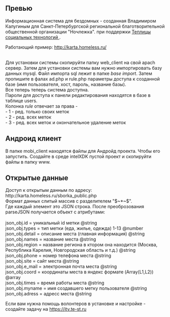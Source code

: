 <h2>Превью</h2>
Информационная система для бездомных - созданная Владимиром Калугиным для Санкт-Петербургской региональной благотворительной общественной организации "Ночлежка". при поддержки <a href="http://te-st.ru/">Теплицы социальных технологий </a>. 
 
Работающий пример: http://karta.homeless.ru/

<br>
Для установки системы скопируйти папку web_client на свой apach сервер.
Затем для установки системы вам нужно импортировать базу данных mysql. Файл импорта sql лежит в папке <i>base import</i>.
Затем пропишите в фалах ad.php и rule.php параметры доступа к созданной базе (имя пользователя, хост, пароль, название базы). <br> 
Все теперь теперь система доступна.  <br> 
Пароли для доступа к панели редактирования находятся в базе в таблице users. <br> 
Колонка <i>rule</i> отвечает за права - <br>
 - 1 - ред. только своих меток <br> 
 - 2 - ред. всех меток <br> 
 - 3 - ред. всех меток и окончательное удаление меток <br>  

<h2>Андроид клиент</h2>
В папке mobi_client находятся файлы для Андройд проекта. Чтобы его запустить. Создайте в среде intelXDK пустой проект и скопируйти файлы в папку www. 
<h2>Открытые данные</h2>
Доступ к открытым данным по адресу: <br>
http://karta.homeless.ru/sborka_public.php<br>
Формат данных слитый массив с разделителем "$~*~$".<br>
Где каждый элемент это JSON строка. После преоброзования parseJSON получается объект с атрибутами:<br>
<br>
json_obj.id = уникальный id метки @string<br>
json_obj.types =  тип метки (еда, жилье, одежда)  1-13 @number<br>
json_obj.detail = описание места (главная информация) @string   <br>
json_obj.names = название места @string<br>
json_obj.region = название региона в ктором она находится (Москва, Республика Карелия, Новгородская область и т.д.) @string<br>
json_obj.phone = номер телефона места @string  <br>
json_obj.site = сайт места @string<br>
json_obj.e_mail = электронная почта места @string<br>
json_obj.coord = координаты места в яндекс формате (Array(L1,L2)) @array<br>
json_obj.times = время работы места @string<br>
json_obj.myname =  имя создавшего метку пользователя @string<br>
json_obj.adress = адресс места @string<br>
 
 

Если вам нужна помощь волонтеров в установке и настройке - создайте задачу на https://itv.te-st.ru